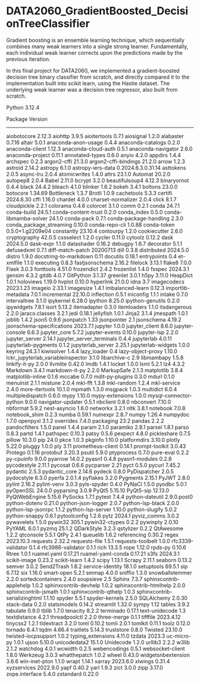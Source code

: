 # DATA2060_GradientBoosted_DecisionTreeClassifier

Gradient boosting is an ensemble learning technique, which sequentially combines many weak learners into a single strong learner. Fundamentally, each individual weak learner corrects upon the predictions made by the previous iteration. 

In this final project for DATA2060, we implemented a gradient-boosted decision tree binary classifier from scratch, and directly compared it to the implementation built into scikit learn, using the Hastie dataset. The underlying weak learner was a decision tree regressor, also built from scratch.

Python 3.12.4

Package                           Version
--------------------------------- ------------------
aiobotocore                       2.12.3
aiohttp                           3.9.5
aioitertools                      0.7.1
aiosignal                         1.2.0
alabaster                         0.7.16
altair                            5.0.1
anaconda-anon-usage               0.4.4
anaconda-catalogs                 0.2.0
anaconda-client                   1.12.3
anaconda-cloud-auth               0.5.1
anaconda-navigator                2.6.0
anaconda-project                  0.11.1
annotated-types                   0.6.0
anyio                             4.2.0
appdirs                           1.4.4
archspec                          0.2.3
argon2-cffi                       21.3.0
argon2-cffi-bindings              21.2.0
arrow                             1.2.3
astroid                           2.14.2
astropy                           6.1.0
astropy-iers-data                 0.2024.6.3.0.31.14
asttokens                         2.0.5
async-lru                         2.0.4
atomicwrites                      1.4.0
attrs                             23.1.0
Automat                           20.2.0
autopep8                          2.0.4
Babel                             2.11.0
bcrypt                            3.2.0
beautifulsoup4                    4.12.3
binaryornot                       0.4.4
black                             24.4.2
bleach                            4.1.0
blinker                           1.6.2
bokeh                             3.4.1
boltons                           23.0.0
botocore                          1.34.69
Bottleneck                        1.3.7
Brotli                            1.0.9
cachetools                        5.3.3
certifi                           2024.8.30
cffi                              1.16.0
chardet                           4.0.0
charset-normalizer                2.0.4
click                             8.1.7
cloudpickle                       2.2.1
colorama                          0.4.6
colorcet                          3.1.0
comm                              0.2.1
conda                             24.7.1
conda-build                       24.5.1
conda-content-trust               0.2.0
conda_index                       0.5.0
conda-libmamba-solver             24.1.0
conda-pack                        0.7.1
conda-package-handling            2.3.0
conda_package_streaming           0.10.0
conda-repo-cli                    1.0.88
conda-token                       0.5.0+1.g2209e04
constantly                        23.10.4
contourpy                         1.2.0
cookiecutter                      2.6.0
cryptography                      42.0.5
cssselect                         1.2.0
cycler                            0.11.0
cytoolz                           0.12.2
dask                              2024.5.0
dask-expr                         1.1.0
datashader                        0.16.2
debugpy                           1.6.7
decorator                         5.1.1
defusedxml                        0.7.1
diff-match-patch                  20200713
dill                              0.3.8
distributed                       2024.5.0
distro                            1.9.0
docstring-to-markdown             0.11
docutils                          0.18.1
entrypoints                       0.4
et-xmlfile                        1.1.0
executing                         0.8.3
fastjsonschema                    2.16.2
filelock                          3.13.1
flake8                            7.0.0
Flask                             3.0.3
fonttools                         4.51.0
frozendict                        2.4.2
frozenlist                        1.4.0
fsspec                            2024.3.1
gensim                            4.3.2
gitdb                             4.0.7
GitPython                         3.1.37
greenlet                          3.0.1
h5py                              3.11.0
HeapDict                          1.0.1
holoviews                         1.19.0
hvplot                            0.10.0
hyperlink                         21.0.0
idna                              3.7
imagecodecs                       2023.1.23
imageio                           2.33.1
imagesize                         1.4.1
imbalanced-learn                  0.12.3
importlib-metadata                7.0.1
incremental                       22.10.0
inflection                        0.5.1
iniconfig                         1.1.1
intake                            0.7.0
intervaltree                      3.1.0
ipykernel                         6.28.0
ipython                           8.25.0
ipython-genutils                  0.2.0
ipywidgets                        7.8.1
isort                             5.13.2
itemadapter                       0.3.0
itemloaders                       1.1.0
itsdangerous                      2.2.0
jaraco.classes                    3.2.1
jedi                              0.18.1
jellyfish                         1.0.1
Jinja2                            3.1.4
jmespath                          1.0.1
joblib                            1.4.2
json5                             0.9.6
jsonpatch                         1.33
jsonpointer                       2.1
jsonschema                        4.19.2
jsonschema-specifications         2023.7.1
jupyter                           1.0.0
jupyter_client                    8.6.0
jupyter-console                   6.6.3
jupyter_core                      5.7.2
jupyter-events                    0.10.0
jupyter-lsp                       2.2.0
jupyter_server                    2.14.1
jupyter_server_terminals          0.4.4
jupyterlab                        4.0.11
jupyterlab-pygments               0.1.2
jupyterlab_server                 2.25.1
jupyterlab-widgets                1.0.0
keyring                           24.3.1
kiwisolver                        1.4.4
lazy_loader                       0.4
lazy-object-proxy                 1.10.0
lckr_jupyterlab_variableinspector 3.1.0
libarchive-c                      2.9
libmambapy                        1.5.8
linkify-it-py                     2.0.0
llvmlite                          0.42.0
lmdb                              1.4.1
locket                            1.0.0
lxml                              5.2.1
lz4                               4.3.2
Markdown                          3.4.1
markdown-it-py                    2.2.0
MarkupSafe                        2.1.3
matplotlib                        3.8.4
matplotlib-inline                 0.1.6
mccabe                            0.7.0
mdit-py-plugins                   0.3.0
mdurl                             0.1.0
menuinst                          2.1.1
mistune                           2.0.4
mkl-fft                           1.3.8
mkl-random                        1.2.4
mkl-service                       2.4.0
more-itertools                    10.1.0
mpmath                            1.3.0
msgpack                           1.0.3
multidict                         6.0.4
multipledispatch                  0.6.0
mypy                              1.10.0
mypy-extensions                   1.0.0
mysql-connector-python            9.0.0
navigator-updater                 0.5.1
nbclient                          0.8.0
nbconvert                         7.10.0
nbformat                          5.9.2
nest-asyncio                      1.6.0
networkx                          3.2.1
nltk                              3.8.1
notebook                          7.0.8
notebook_shim                     0.2.3
numba                             0.59.1
numexpr                           2.8.7
numpy                             1.26.4
numpydoc                          1.7.0
openpyxl                          3.1.2
overrides                         7.4.0
packaging                         23.2
pandas                            2.2.2
pandocfilters                     1.5.0
panel                             1.4.4
param                             2.1.0
paramiko                          2.8.1
parsel                            1.8.1
parso                             0.8.3
partd                             1.4.1
pathspec                          0.10.3
patsy                             0.5.6
pexpect                           4.8.0
pickleshare                       0.7.5
pillow                            10.3.0
pip                               24.0
pkce                              1.0.3
pkginfo                           1.10.0
platformdirs                      3.10.0
plotly                            5.22.0
pluggy                            1.0.0
ply                               3.11
prometheus-client                 0.14.1
prompt-toolkit                    3.0.43
Protego                           0.1.16
protobuf                          3.20.3
psutil                            5.9.0
ptyprocess                        0.7.0
pure-eval                         0.2.2
py-cpuinfo                        9.0.0
pyarrow                           14.0.2
pyasn1                            0.4.8
pyasn1-modules                    0.2.8
pycodestyle                       2.11.1
pycosat                           0.6.6
pycparser                         2.21
pyct                              0.5.0
pycurl                            7.45.2
pydantic                          2.5.3
pydantic_core                     2.14.6
pydeck                            0.8.0
PyDispatcher                      2.0.5
pydocstyle                        6.3.0
pyerfa                            2.0.1.4
pyflakes                          3.2.0
Pygments                          2.15.1
PyJWT                             2.8.0
pylint                            2.16.2
pylint-venv                       3.0.3
pyls-spyder                       0.4.0
PyNaCl                            1.5.0
pyodbc                            5.0.1
pyOpenSSL                         24.0.0
pyparsing                         3.0.9
PyQt5                             5.15.10
PyQt5-sip                         12.13.0
PyQtWebEngine                     5.15.6
PySocks                           1.7.1
pytest                            7.4.4
python-dateutil                   2.9.0.post0
python-dotenv                     0.21.0
python-json-logger                2.0.7
python-lsp-black                  2.0.0
python-lsp-jsonrpc                1.1.2
python-lsp-server                 1.10.0
python-slugify                    5.0.2
python-snappy                     0.6.1
pytoolconfig                      1.2.6
pytz                              2024.1
pyviz_comms                       3.0.2
pywavelets                        1.5.0
pywin32                           305.1
pywin32-ctypes                    0.2.2
pywinpty                          2.0.10
PyYAML                            6.0.1
pyzmq                             25.1.2
QDarkStyle                        3.2.3
qstylizer                         0.2.2
QtAwesome                         1.2.2
qtconsole                         5.5.1
QtPy                              2.4.1
queuelib                          1.6.2
referencing                       0.30.2
regex                             2023.10.3
requests                          2.32.2
requests-file                     1.5.1
requests-toolbelt                 1.0.0
rfc3339-validator                 0.1.4
rfc3986-validator                 0.1.1
rich                              13.3.5
rope                              1.12.0
rpds-py                           0.10.6
Rtree                             1.0.1
ruamel.yaml                       0.17.21
ruamel-yaml-conda                 0.17.21
s3fs                              2024.3.1
scikit-image                      0.23.2
scikit-learn                      1.4.2
scipy                             1.13.1
Scrapy                            2.11.1
seaborn                           0.13.2
semver                            3.0.2
Send2Trash                        1.8.2
service-identity                  18.1.0
setuptools                        69.5.1
sip                               6.7.12
six                               1.16.0
smart-open                        5.2.1
smmap                             4.0.0
sniffio                           1.3.0
snowballstemmer                   2.2.0
sortedcontainers                  2.4.0
soupsieve                         2.5
Sphinx                            7.3.7
sphinxcontrib-applehelp           1.0.2
sphinxcontrib-devhelp             1.0.2
sphinxcontrib-htmlhelp            2.0.0
sphinxcontrib-jsmath              1.0.1
sphinxcontrib-qthelp              1.0.3
sphinxcontrib-serializinghtml     1.1.10
spyder                            5.5.1
spyder-kernels                    2.5.0
SQLAlchemy                        2.0.30
stack-data                        0.2.0
statsmodels                       0.14.2
streamlit                         1.32.0
sympy                             1.12
tables                            3.9.2
tabulate                          0.9.0
tblib                             1.7.0
tenacity                          8.2.2
terminado                         0.17.1
text-unidecode                    1.3
textdistance                      4.2.1
threadpoolctl                     2.2.0
three-merge                       0.1.1
tifffile                          2023.4.12
tinycss2                          1.2.1
tldextract                        3.2.0
toml                              0.10.2
tomli                             2.0.1
tomlkit                           0.11.1
toolz                             0.12.0
tornado                           6.4.1
tqdm                              4.66.4
traitlets                         5.14.3
truststore                        0.8.0
Twisted                           23.10.0
twisted-iocpsupport               1.0.2
typing_extensions                 4.11.0
tzdata                            2023.3
uc-micro-py                       1.0.1
ujson                             5.10.0
unicodedata2                      15.1.0
Unidecode                         1.2.0
urllib3                           2.2.2
w3lib                             2.1.2
watchdog                          4.0.1
wcwidth                           0.2.5
webencodings                      0.5.1
websocket-client                  1.8.0
Werkzeug                          3.0.3
whatthepatch                      1.0.2
wheel                             0.43.0
widgetsnbextension                3.6.6
win-inet-pton                     1.1.0
wrapt                             1.14.1
xarray                            2023.6.0
xlwings                           0.31.4
xyzservices                       2022.9.0
yapf                              0.40.2
yarl                              1.9.3
zict                              3.0.0
zipp                              3.17.0
zope.interface                    5.4.0
zstandard                         0.22.0

